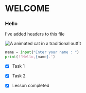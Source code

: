 # WELCOME #
### Hello ###

I've added headers to this file

![A animated cat in a traditional outfit](https://octodex.github.com/images/yaktocat.png)
``` python
name = input("Enter your name : ")
print(f'Hello,{name}.')
```
- [x] Task 1
- [x] Task 2
- [x] Lesson completed
  
